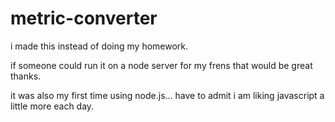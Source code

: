 # metric-converter

i made this instead of doing my homework. 

if someone could run it on a node server for my frens that would be great thanks.

it was also my first time using node.js... have to admit i am liking javascript a little more each day.
